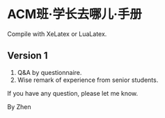 # ACM班·学长去哪儿·手册


Compile with XeLatex or LuaLatex.



## Version 1

1. Q&A by questionnaire.
2. Wise remark of experience from senior students.

If you have any question, please let me know.

By Zhen